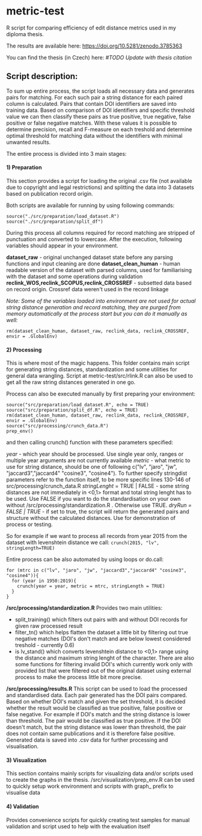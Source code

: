 # metric-test
R script for comparing efficiency of edit distance metrics used in my diploma thesis. 

The results are available here:
https://doi.org/10.5281/zenodo.3785363

You can find the thesis (in Czech) here: 
*#TODO Update with thesis citation*




## Script description:

To sum up entire process, the script loads all necessary data and generates pairs for matching. For each such pair a string distance for each paired column is calculated. Pairs that contain DOI identifiers are saved into training data. Based on comparison of DOI identifiers and specific threshold value we can then classify these pairs as true positive, true negative, false positive or false negative matches. With these values it is possible to determine precision, recall and F-measure on each treshold and determine optimal threshold for matching data without the identifiers with minimal unwanted results.

The entire process is divided into 3 main stages:

#### 1) Preparation

This section provides a script for loading the original .csv file (not available due to copyright and legal restrictions) and splitting the data into 3 datasets based on publication record origin. 

Both scripts are available for running by using following commands:

```
source("./src/preparation/load_dataset.R")
source("./src/preparation/split_df")
```

During this process all columns required for record matching are stripped of punctuation and converted to lowercase.
After the execution, following variables should appear in your environment.

**dataset_raw** - original unchanged dataset state before any parsing functions and input cleaning are done
**dataset_clean_human** - human readable version of the dataset with parsed columns, used for familiarising with the dataset and some operations during validation
**reclink_WOS,reclink_SCOPUS,reclink_CROSSREF** - subsetted data based on record origin. Crossref data weren't used in the record linkage


*Note: Some of the variables loaded into environment are not used for actual string distance generation and record matching, they are purged from memory automatically at the process start but you can do it manually as well:*
```
rm(dataset_clean_human, dataset_raw, reclink_data, reclink_CROSSREF, envir = .GlobalEnv)
```



#### 2) Processing

This is where most of the magic happens. This folder contains main script for generating string distances, standardization and some utilities for general data wrangling. Script at metric-test/src/rlink.R can also be used to get all the raw string distances generated in one go.

Process can also be executed manually by first preparing your environment:
```
source("src/preparation/load_dataset.R", echo = TRUE)
source("src/preparation/split_df.R", echo = TRUE)
rm(dataset_clean_human, dataset_raw, reclink_data, reclink_CROSSREF, envir = .GlobalEnv)
source("src/processing/crunch_data.R")
prep_env()
```
and then calling crunch() function with these parameters specified:

*year* - which year should be processed. Use single year only, ranges or multiple year arguments are not currently available
*metric* - what metric to use for string distance, should be one of following c("lv", "jaro", "jw", "jaccard3","jaccard4" "cosine3", "cosine4"). To further specify stringdist parameters refer to the function itself, to be more specific lines 130-146 of src/processing/crunch_data.R
*stringLenght* = TRUE | FALSE - some string distances are not immediately in <0,1> format and total string lenght has to be used. Use FALSE if you want to do the standardisation on your own without /src/processing/standardization.R . Otherwise use TRUE.
*dryRun = FALSE | TRUE* - if set to true, the script will return the generated pairs and structure without the calculated distances. Use for demonstration of process or testing.

So for example if we want to process all records from year 2015 from the dataset with levenshtein distance we call:
```crunch(2015, "lv", stringLength=TRUE) ```

Entire process can be also automated by using loops or do.call: 
```
for (mtrc in c("lv", "jaro", "jw", "jaccard3","jaccard4" "cosine3", "cosine4")){
  for (year in 1950:2019){
    crunch(year = year, metric = mtrc, stringLength = TRUE)
  }
}
```

**/src/processing/standardization.R**
Provides two main utilities: 
- split_training() which filters out pairs with and without DOI records for given raw processed result
- filter_tn() which helps flatten the dataset a little bit by filtering out true negative matches (DOI's don't match and are below lowest considered treshold - currently 0.6)
- is lv_stand() which converts levenshtein distance to <0,1> range using the distance and maximum string lenght of the character. There are also some functions for filtering invalid DOI's which currently work only with provided list that were filtered out of the original dataset using external process to make the process little bit more precise. 


**/src/processing/results.R**
This script can be used to load the processed and standardised data. 
Each pair generated has the DOI pairs compared. Based on whether DOI's match and given the set threshold, it is decided whether the result would be classified as true positive, false positive or false negative. For example if DOI's match and the string distance is lower than threshold. The pair would be classified as true positive. If the DOI doesn't match, but the string
distance was lower than threshold, the pair does not contain same publications and it is therefore false positive. 
Generated data is saved into .csv data for further processing and visualisation.

#### 3) Visualization
This section contains mainly scripts for visualizing data and/or scripts used to create the graphs in the thesis. /src/visualization/prep_env.R can be used to quickly setup work environment and scripts with graph_ prefix to visualise data

#### 4) Validation 
Provides convenience scripts for quickly creating test samples for manual validation and script used to help with the evaluation itself
